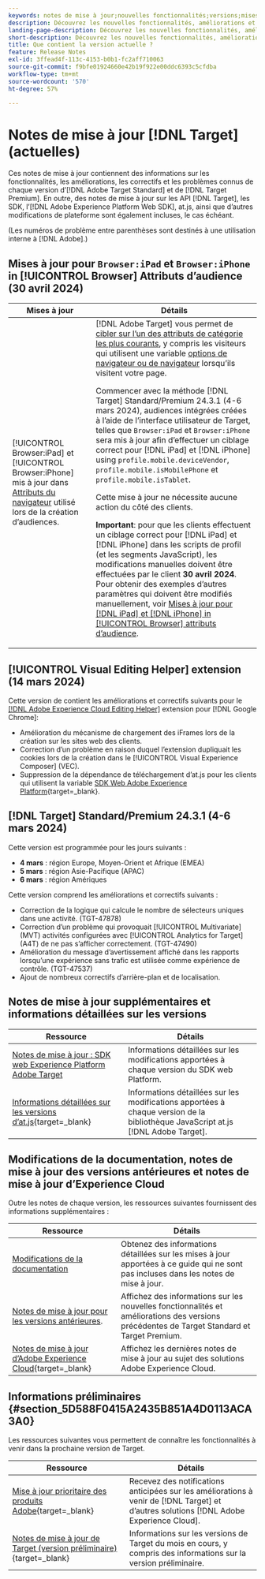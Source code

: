 ```yaml
---
keywords: notes de mise à jour;nouvelles fonctionnalités;versions;mises à jour;mise à jour;version;amélioration;améliorations;correctifs;correctifs de bugs;mises à jour
description: Découvrez les nouvelles fonctionnalités, améliorations et correctifs de la version actuelle dʼ [!DNL Adobe Target], notamment les SDK, les API et les bibliothèques JavaScript.
landing-page-description: Découvrez les nouvelles fonctionnalités, améliorations et correctifs de la version actuelle d’ [!DNL Adobe Target].
short-description: Découvrez les nouvelles fonctionnalités, améliorations et correctifs de la version actuelle d’ [!DNL Adobe Target].
title: Que contient la version actuelle ?
feature: Release Notes
exl-id: 3ffead4f-113c-4153-b0b1-fc2aff710063
source-git-commit: f9bfe01924660e42b19f922e00ddc6393c5cfdba
workflow-type: tm+mt
source-wordcount: '570'
ht-degree: 57%

---
```


# Notes de mise à jour [!DNL Target] (actuelles)

Ces notes de mise à jour contiennent des informations sur les fonctionnalités, les améliorations, les correctifs et les problèmes connus de chaque version d’[!DNL Adobe Target Standard] et de [!DNL Target Premium]. En outre, des notes de mise à jour sur les API [!DNL Target], les SDK, l’[!DNL Adobe Experience Platform Web SDK], at.js, ainsi que d’autres modifications de plateforme sont également incluses, le cas échéant.

(Les numéros de problème entre parenthèses sont destinés à une utilisation interne à [!DNL Adobe].)

## Mises à jour pour `Browser:iPad` et `Browser:iPhone` in [!UICONTROL Browser] Attributs d’audience (30 avril 2024)

| Mises à jour | Détails |
|--- |--- |
| [!UICONTROL Browser:iPad] et [!UICONTROL Browser:iPhone] mis à jour dans [Attributs du navigateur](/help/main/c-target/c-audiences/c-target-rules/browser.md) utilisé lors de la création d’audiences. | [!DNL Adobe Target] vous permet de [cibler sur l’un des attributs de catégorie les plus courants](/help/main/c-target/c-audiences/c-target-rules/target-rules.md), y compris les visiteurs qui utilisent une variable [options de navigateur ou de navigateur](/help/main/c-target/c-audiences/c-target-rules/browser.md) lorsqu’ils visitent votre page.<P>Commencer avec la méthode [!DNL Target] Standard/Premium 24.3.1 (4-6 mars 2024), audiences intégrées créées à l’aide de l’interface utilisateur de Target, telles que `Browser:iPad` et `Browser:iPhone` sera mis à jour afin d’effectuer un ciblage correct pour [!DNL iPad] et [!DNL iPhone] using `profile.mobile.deviceVendor`, `profile.mobile.isMobilePhone` et `profile.mobile.isTablet`.<P>Cette mise à jour ne nécessite aucune action du côté des clients.<p><B>Important</b>: pour que les clients effectuent un ciblage correct pour [!DNL iPad] et [!DNL iPhone] dans les scripts de profil (et les segments JavaScript), les modifications manuelles doivent être effectuées par le client **30 avril 2024**. Pour obtenir des exemples d’autres paramètres qui doivent être modifiés manuellement, voir [Mises à jour pour [!DNL iPad] et [!DNL iPhone] in [!UICONTROL Browser] attributs d’audience](/help/main/c-target/c-audiences/c-target-rules/browser.md#updates). |

## [!UICONTROL Visual Editing Helper] extension (14 mars 2024)

Cette version de contient les améliorations et correctifs suivants pour le [[!DNL Adobe Experience Cloud Editing Helper]](/help/main/c-experiences/c-visual-experience-composer/r-troubleshoot-composer/visual-editing-helper-extension.md) extension pour [!DNL Google Chrome]:

* Amélioration du mécanisme de chargement des iFrames lors de la création sur les sites web des clients.
* Correction d’un problème en raison duquel l’extension dupliquait les cookies lors de la création dans le [!UICONTROL Visual Experience Composer] (VEC).
* Suppression de la dépendance de téléchargement d’at.js pour les clients qui utilisent la variable [SDK Web Adobe Experience Platform](https://experienceleague.adobe.com/en/docs/target-dev/developer/client-side/aep-web-sdk){target=_blank}.

## [!DNL Target] Standard/Premium 24.3.1 (4-6 mars 2024)

Cette version est programmée pour les jours suivants :

* **4 mars** : région Europe, Moyen-Orient et Afrique (EMEA)
* **5 mars** : région Asie-Pacifique (APAC)
* **6 mars** : région Amériques

Cette version comprend les améliorations et correctifs suivants :

* Correction de la logique qui calcule le nombre de sélecteurs uniques dans une activité. (TGT-47878)
* Correction d’un problème qui provoquait [!UICONTROL Multivariate] (MVT) activités configurées avec [!UICONTROL Analytics for Target] (A4T) de ne pas s’afficher correctement. (TGT-47490)
* Amélioration du message d’avertissement affiché dans les rapports lorsqu’une expérience sans trafic est utilisée comme expérience de contrôle. (TGT-47537)
* Ajout de nombreux correctifs d’arrière-plan et de localisation.

## Notes de mise à jour supplémentaires et informations détaillées sur les versions

| Ressource | Détails |
|--- |--- |
| [Notes de mise à jour : SDK web Experience Platform Adobe Target](https://experienceleague.adobe.com/docs/experience-platform/edge/release-notes.html?lang=fr) | Informations détaillées sur les modifications apportées à chaque version du SDK web Platform. |
| [Informations détaillées sur les versions d’at.js](https://experienceleague.adobe.com/docs/target-dev/developer/client-side/at-js-implementation/target-atjs-versions.html?lang=fr){target=_blank} | Informations détaillées sur les modifications apportées à chaque version de la bibliothèque JavaScript at.js [!DNL Adobe Target]. |

## Modifications de la documentation, notes de mise à jour des versions antérieures et notes de mise à jour d’Experience Cloud

Outre les notes de chaque version, les ressources suivantes fournissent des informations supplémentaires :

| Ressource | Détails |
|--- |--- |
| [Modifications de la documentation](/help/main/r-release-notes/doc-change.md) | Obtenez des informations détaillées sur les mises à jour apportées à ce guide qui ne sont pas incluses dans les notes de mise à jour. |
| [Notes de mise à jour pour les versions antérieures](/help/main/r-release-notes/release-notes-for-previous-releases.md). | Affichez des informations sur les nouvelles fonctionnalités et améliorations des versions précédentes de Target Standard et Target Premium. |
| [Notes de mise à jour d’Adobe Experience Cloud](https://experienceleague.adobe.com/docs/release-notes/experience-cloud/current.html?lang=fr){target=_blank} | Affichez les dernières notes de mise à jour au sujet des solutions Adobe Experience Cloud. |

## Informations préliminaires {#section_5D588F0415A2435B851A4D0113ACA3A0}

Les ressources suivantes vous permettent de connaître les fonctionnalités à venir dans la prochaine version de Target.

| Ressource | Détails |
|--- |--- |
| [Mise à jour prioritaire des produits Adobe](https://www.adobe.com/subscription/priority-product-update.html){target=_blank} | Recevez des notifications anticipées sur les améliorations à venir de [!DNL Target] et d’autres solutions [!DNL Adobe Experience Cloud]. |
| [Notes de mise à jour de Target (version préliminaire)](/help/main/r-release-notes/target-release-notes.md){target=_blank} | Informations sur les versions de Target du mois en cours, y compris des informations sur la version préliminaire. |
